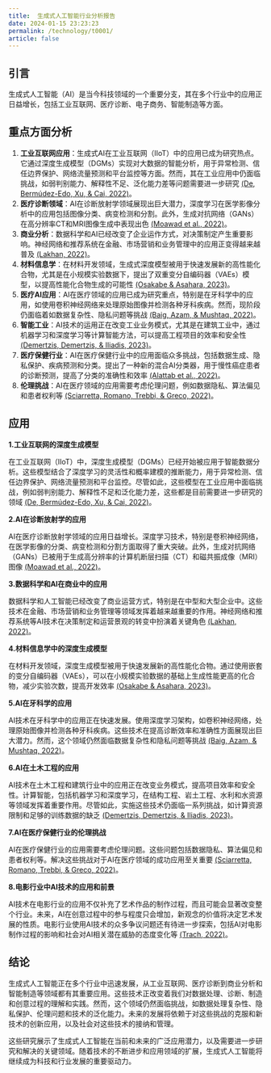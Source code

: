 ```yaml
---
title:  生成式人工智能行业分析报告
date: 2024-01-15 23:23:23
permalink: /technology/t0001/
article: false
---
```

## 引言

生成式人工智能（AI）是当今科技领域的一个重要分支，其在多个行业中的应用正日益增长，包括工业互联网、医疗诊断、电子商务、智能制造等方面。

## 重点方面分析

1. **工业互联网应用**：生成式AI在工业互联网（IIoT）中的应用已成为研究热点。它通过深度生成模型（DGMs）实现对大数据的智能分析，用于异常检测、信任边界保护、网络流量预测和平台监控等方面。然而，其在工业应用中仍面临挑战，如弱判别能力、解释性不足、泛化能力差等问题需要进一步研究 [(De, Bermúdez-Edo, Xu, & Cai, 2022)](https://consensus.app/papers/deep-generative-models-industrial-internet-things-survey-de/90aae1453f8a57c497e0488ed03977dd/?utm_source=chatgpt)。
2. **医疗诊断领域**：AI在诊断放射学领域展现出巨大潜力，深度学习在医学影像分析中的应用包括图像分类、病变检测和分割。此外，生成对抗网络（GANs）在高分辨率CT和MRI图像生成中表现出色 [(Moawad et al., 2022)](https://consensus.app/papers/intelligence-diagnostic-radiology-where-stand-moawad/38950dbaadb45ee392eecf91ef2ac375/?utm_source=chatgpt)。
3. **商业分析**：数据科学和AI已经改变了企业运作方式，对决策制定产生重要影响。神经网络和推荐系统在金融、市场营销和业务管理中的应用正变得越来越普及 [(Lakhan, 2022)](https://consensus.app/papers/applications-data-science-business-lakhan/c686d0a241bb5311a10a13b5097a74e4/?utm_source=chatgpt)。
4. **材料信息学**：在材料开发领域，生成式深度模型被用于快速发展新的高性能化合物，尤其是在小规模实验数据下，提出了双重变分自编码器（VAEs）模型，以提高性能化合物生成的可能性 [(Osakabe & Asahara, 2023)](https://consensus.app/papers/proposing-novel-extrapolative-compounds-nested-osakabe/fa66e1c586575b939374d05308479d70/?utm_source=chatgpt)。
5. **医疗AI应用**：AI在医疗领域的应用已成为研究重点，特别是在牙科学中的应用，如使用卷积神经网络来处理原始图像并检测各种牙科疾病。然而，现阶段仍面临着如数据复杂性、隐私问题等挑战 [(Baig, Azam, & Mushtaq, 2022)](https://consensus.app/papers/intelligence-dentistry-literature-review-baig/4ee6f35ae942590d93a8650324c3cb56/?utm_source=chatgpt)。
6.  **智能工业**：AI技术的运用正在改变工业业务模式，尤其是在建筑工业中，通过机器学习和深度学习等计算智能方法，可以提高工程项目的效率和安全性 [(Demertzis, Demertzis, & Iliadis, 2023)](https://consensus.app/papers/selective-survey-review-computational-intelligence-demertzis/821e1ff331f15e3b82c48ab840761679/?utm_source=chatgpt)。
7.  **医疗保健行业**：AI在医疗保健行业中的应用面临众多挑战，包括数据生成、隐私保护、疾病预测和分类。提出了一种新的混合AI分类器，用于慢性癌症患者的诊断预测，提高了分类的准确性和效率 [(Alattab et al., 2022)](https://consensus.app/papers/diseases-diagnosis-classification-strategy-electronic-alattab/ab2e470d90cd5bc0a34acca12b1edee8/?utm_source=chatgpt)。
8.  **伦理挑战**：AI在医疗领域的应用需要考虑伦理问题，例如数据隐私、算法偏见和患者权利等 [(Sciarretta, Romano, Trebbi, & Greco, 2022)](https://consensus.app/papers/intelligence-health-care-challenges-sciarretta/8ebbef36a1f35236bd173971988762df/?utm_source=chatgpt)。

## 应用

**1.工业互联网的深度生成模型**

在工业互联网（IIoT）中，深度生成模型（DGMs）已经开始被应用于智能数据分析。这些模型结合了深度学习的灵活性和概率建模的推断能力，用于异常检测、信任边界保护、网络流量预测和平台监控。尽管如此，这些模型在工业应用中面临挑战，例如弱判别能力、解释性不足和泛化能力差，这些都是目前需要进一步研究的领域 [(De, Bermúdez-Edo, Xu, & Cai, 2022)](https://consensus.app/papers/deep-generative-models-industrial-internet-things-survey-de/90aae1453f8a57c497e0488ed03977dd/?utm_source=chatgpt)。

**2.AI在诊断放射学的应用**

AI在医疗诊断放射学领域的应用日益增长。深度学习技术，特别是卷积神经网络，在医学影像的分类、病变检测和分割方面取得了重大突破。此外，生成对抗网络（GANs）已被用于生成高分辨率的计算机断层扫描（CT）和磁共振成像（MRI）图像 [(Moawad et al., 2022)](https://consensus.app/papers/intelligence-diagnostic-radiology-where-stand-moawad/38950dbaadb45ee392eecf91ef2ac375/?utm_source=chatgpt)。

**3.数据科学和AI在商业中的应用**

数据科学和人工智能已经改变了商业运营方式，特别是在中型和大型企业中。这些技术在金融、市场营销和业务管理等领域发挥着越来越重要的作用。神经网络和推荐系统等AI技术在决策制定和运营景观的转变中扮演着关键角色 [(Lakhan, 2022)](https://consensus.app/papers/applications-data-science-business-lakhan/c686d0a241bb5311a10a13b5097a74e4/?utm_source=chatgpt)。

**4.材料信息学中的深度生成模型**

在材料开发领域，深度生成模型被用于快速发展新的高性能化合物。通过使用嵌套的变分自编码器（VAEs），可以在小规模实验数据的基础上生成性能更高的化合物，减少实验次数，提高开发效率 [(Osakabe & Asahara, 2023)](https://consensus.app/papers/proposing-novel-extrapolative-compounds-nested-osakabe/fa66e1c586575b939374d05308479d70/?utm_source=chatgpt)。

**5.AI在牙科学的应用**

AI技术在牙科学中的应用正在快速发展。使用深度学习架构，如卷积神经网络，处理原始图像并检测各种牙科疾病。这些技术在提高诊断效率和准确性方面展现出巨大潜力。然而，这个领域仍然面临数据复杂性和隐私问题等挑战 [(Baig, Azam, & Mushtaq, 2022)](https://consensus.app/papers/intelligence-dentistry-literature-review-baig/4ee6f35ae942590d93a8650324c3cb56/?utm_source=chatgpt)。

**6.AI在土木工程的应用**

AI技术在土木工程和建筑行业中的应用正在改变业务模式，提高项目效率和安全性。计算智能，包括机器学习和深度学习，在结构工程、岩土工程、水利和水资源等领域发挥着重要作用。尽管如此，实施这些技术仍面临一系列挑战，如计算资源限制和足够的训练数据的缺乏 [(Demertzis, Demertzis, & Iliadis, 2023)](https://consensus.app/papers/selective-survey-review-computational-intelligence-demertzis/821e1ff331f15e3b82c48ab840761679/?utm_source=chatgpt)。

**7.AI在医疗保健行业的伦理挑战**

AI在医疗保健行业的应用需要考虑伦理问题。这些问题包括数据隐私、算法偏见和患者权利等。解决这些挑战对于AI在医疗领域的成功应用至关重要 [(Sciarretta, Romano, Trebbi, & Greco, 2022)](https://consensus.app/papers/intelligence-health-care-challenges-sciarretta/8ebbef36a1f35236bd173971988762df/?utm_source=chatgpt)。

**8.电影行业中AI技术的应用和前景**

AI技术在电影行业的应用不仅补充了艺术作品的制作过程，而且可能会显著改变整个行业。未来，AI在创意过程中的参与程度只会增加，新观念的价值将决定艺术发展的性质。电影行业使用AI技术的众多争议问题还有待进一步探索，包括AI对电影制作过程的影响和社会对AI相关潜在威胁的态度变化等 [(Trach, 2022)](https://consensus.app/papers/experience-prospects-artificial-intelligence-trach/ce51544775725ad9bae208df31817601/?utm_source=chatgpt)。

## 结论

生成式人工智能正在多个行业中迅速发展，从工业互联网、医疗诊断到商业分析和智能制造等领域都有其重要应用。这些技术正改变着我们对数据处理、诊断、制造和创意过程的理解和实践。然而，这个领域仍然面临挑战，如数据处理复杂性、隐私保护、伦理问题和技术的泛化能力。未来的发展将依赖于对这些挑战的克服和新技术的创新应用，以及社会对这些技术的接纳和管理。

这些研究展示了生成式人工智能在当前和未来的广泛应用潜力，以及需要进一步研究和解决的关键领域。随着技术的不断进步和应用领域的扩展，生成式人工智能将继续成为科技和行业发展的重要驱动力。